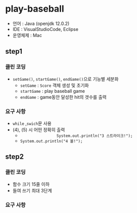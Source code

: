 # play-baseball

- 언어 : Java (openjdk 12.0.2)
- IDE : VisualStudioCode, Eclipse
- 운영체제 : Mac



## step1

### 클린 코딩

- `setGame()`, `startGame()`, `endGame()`으로 기능별 세분화
  - `setGame` : `Score` 객체 생성 및 초기화
  - `startGame` : play baseball game
  - `endGame` : game동안 달성한 hit의 갯수를 출력

### 요구 사항

- `while` ,`swich`문 사용
- (4), (5) 시 어떤 정확히 출력
  - `                System.out.println("3 스트라이크!");`
  - `System.out.println("4 볼!");`



## step2

### 클린 코딩

- 함수 크기 15줄 이하
- 들여 쓰기 최대 3단계



### 요구 사항



